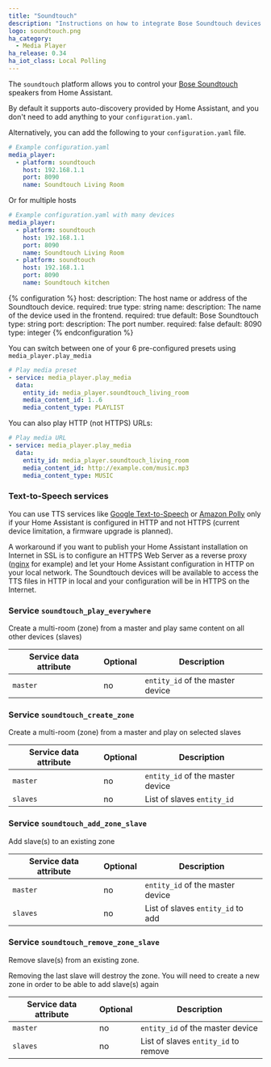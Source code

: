 ```yaml
---
title: "Soundtouch"
description: "Instructions on how to integrate Bose Soundtouch devices into Home Assistant."
logo: soundtouch.png
ha_category:
  - Media Player
ha_release: 0.34
ha_iot_class: Local Polling
---
```


The `soundtouch` platform allows you to control your [Bose Soundtouch](https://www.soundtouch.com/) speakers from Home Assistant.

By default it supports auto-discovery provided by Home Assistant, and you don't need to add anything to your `configuration.yaml`.

Alternatively, you can add the following to your `configuration.yaml` file.

```yaml
# Example configuration.yaml
media_player:
  - platform: soundtouch
    host: 192.168.1.1
    port: 8090
    name: Soundtouch Living Room
```

Or for multiple hosts

```yaml
# Example configuration.yaml with many devices
media_player:
  - platform: soundtouch
    host: 192.168.1.1
    port: 8090
    name: Soundtouch Living Room
  - platform: soundtouch
    host: 192.168.1.1
    port: 8090
    name: Soundtouch kitchen
```

{% configuration %}
host:
  description: The host name or address of the Soundtouch device.
  required: true
  type: string
name:
  description: The name of the device used in the frontend.
  required: true
  default: Bose Soundtouch
  type: string
port:
  description: The port number.
  required: false
  default: 8090
  type: integer
{% endconfiguration %}

You can switch between one of your 6 pre-configured presets using ```media_player.play_media```

```yaml
# Play media preset
- service: media_player.play_media
  data:
    entity_id: media_player.soundtouch_living_room
    media_content_id: 1..6
    media_content_type: PLAYLIST
```

You can also play HTTP (not HTTPS) URLs:

```yaml
# Play media URL
- service: media_player.play_media
  data:
    entity_id: media_player.soundtouch_living_room
    media_content_id: http://example.com/music.mp3
    media_content_type: MUSIC
```

### Text-to-Speech services

You can use TTS services like [Google Text-to-Speech](/components/google_translate/) or [Amazon Polly](/components/amazon_polly) only if your Home Assistant is configured in HTTP and not HTTPS (current device limitation, a firmware upgrade is planned).

A workaround if you want to publish your Home Assistant installation on Internet in SSL is to configure an HTTPS Web Server as a reverse proxy ([nginx](/docs/ecosystem/nginx/) for example) and let your Home Assistant configuration in HTTP on your local network. The Soundtouch devices will be available to access the TTS files in HTTP in local and your configuration will be in HTTPS on the Internet.

### Service `soundtouch_play_everywhere`

Create a multi-room (zone) from a master and play same content on all other
 devices (slaves)

| Service data attribute | Optional | Description |
| ---------------------- | -------- | ----------- |
| `master` | no | `entity_id` of the master device

### Service `soundtouch_create_zone`

Create a multi-room (zone) from a master and play on selected slaves

| Service data attribute | Optional | Description |
| ---------------------- | -------- | ----------- |
| `master` | no | `entity_id` of the master device|
| `slaves` | no | List of slaves `entity_id`      |

### Service `soundtouch_add_zone_slave`

Add slave(s) to an existing zone

| Service data attribute | Optional | Description  |
| ---------------------- | -------- | ------------ |
| `master` | no | `entity_id` of the master device |
| `slaves` | no | List of slaves `entity_id` to add|

### Service `soundtouch_remove_zone_slave`

Remove slave(s) from an existing zone.

Removing the last slave will destroy the zone. You will need to
create a new zone in order to be able to add slave(s) again

| Service data attribute | Optional | Description      |
| ---------------------- | -------- | ---------------- |
| `master` | no | `entity_id` of the master device     |
| `slaves` | no | List of slaves `entity_id` to remove |
